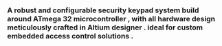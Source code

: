 ### A robust and configurable security keypad system build around ATmega 32 microcontroller , with all hardware design meticulously crafted in Altium designer . ideal for custom embedded access control solutions .
